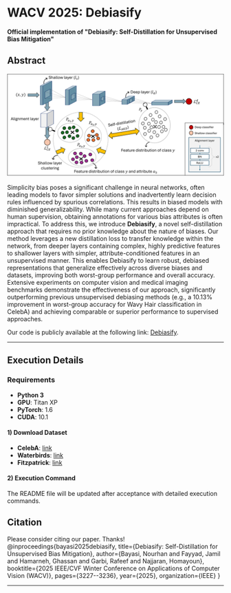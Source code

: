 # WACV 2025: Debiasify  
**Official implementation of "Debiasify: Self-Distillation for Unsupervised Bias Mitigation"**

## Abstract

![Debiasify Illustration](images/WACV.png)

Simplicity bias poses a significant challenge in neural networks, often leading models to favor simpler solutions and inadvertently learn decision rules influenced by spurious correlations. This results in biased models with diminished generalizability. While many current approaches depend on human supervision, obtaining annotations for various bias attributes is often impractical. To address this, we introduce **Debiasify**, a novel self-distillation approach that requires no prior knowledge about the nature of biases. Our method leverages a new distillation loss to transfer knowledge within the network, from deeper layers containing complex, highly predictive features to shallower layers with simpler, attribute-conditioned features in an unsupervised manner. This enables Debiasify to learn robust, debiased representations that generalize effectively across diverse biases and datasets, improving both worst-group performance and overall accuracy. Extensive experiments on computer vision and medical imaging benchmarks demonstrate the effectiveness of our approach, significantly outperforming previous unsupervised debiasing methods (e.g., a 10.13% improvement in worst-group accuracy for Wavy Hair classification in CelebA) and achieving comparable or superior performance to supervised approaches. 

Our code is publicly available at the following link: [Debiasify](#).

---

## Execution Details

### Requirements

- **Python 3**
- **GPU**: Titan XP
- **PyTorch**: 1.6
- **CUDA**: 10.1

#### 1) Download Dataset

- **CelebA**: [link](#)
- **Waterbirds**: [link](#)
- **Fitzpatrick**: [link](#)

#### 2) Execution Command

The README file will be updated after acceptance with detailed execution commands.

## Citation 
Please consider citing our paper. Thanks!
@inproceedings{bayasi2025debiasify,
  title={Debiasify: Self-Distillation for Unsupervised Bias Mitigation},
  author={Bayasi, Nourhan and Fayyad, Jamil and Hamarneh, Ghassan and Garbi, Rafeef and Najjaran, Homayoun},
  booktitle={2025 IEEE/CVF Winter Conference on Applications of Computer Vision (WACV)},
  pages={3227--3236},
  year={2025},
  organization={IEEE}
}



---
